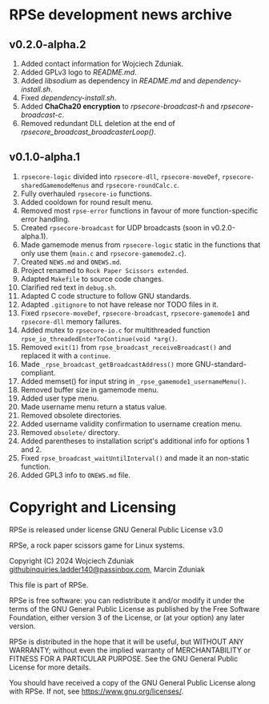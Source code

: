 # RPSe development news archive #

## v0.2.0-alpha.2 ##
1. Added contact information for Wojciech Zduniak.
2. Added GPLv3 logo to *README.md*.
3. Added *libsodium* as dependency in *README.md* and *dependency-install.sh*.
4. Fixed *dependency-install.sh*.
5. Added **ChaCha20 encryption** to *rpsecore-broadcast-h* and *rpsecore-broadcast-c*.
6. Removed redundant DLL deletion at the end of *rpsecore_broadcast_broadcasterLoop()*.

## v0.1.0-alpha.1 ##
1. ```rpsecore-logic``` divided into ```rpsecore-dll```, ```rpsecore-moveDef```, ```rpsecore-sharedGamemodeMenus``` and ```rpsecore-roundCalc.c```.
2. Fully overhauled ```rpsecore-io``` functions.
3. Added cooldown for round result menu.
4. Removed most ```rpse-error``` functions in favour of more function-specific error handling.
5. Created ```rpsecore-broadcast``` for UDP broadcasts (soon in v0.2.0-alpha.1).
6. Made gamemode menus from ```rpsecore-logic``` static in the functions that only use them (```main.c``` and ```rpsecore-gamemode2.c```).
7. Created ```NEWS.md``` and ```ONEWS.md```.
8. Project renamed to ```Rock Paper Scissors extended```.
9. Adapted ```Makefile``` to source code changes.
10. Clarified red text in ```debug.sh```.
11. Adapted C code structure to follow GNU standards.
12. Adapted ```.gitignore``` to not have release nor TODO files in it.
13. Fixed ```rpsecore-moveDef```, ```rpsecore-broadcast```, ```rpsecore-gamemode1``` and ```rpsecore-dll``` memory failures.
14. Added mutex to ```rpsecore-io.c``` for multithreaded function ```rpse_io_threadedEnterToContinue(void *arg()```.
15. Removed ```exit(1)``` from ```rpse_broadcast_receiveBroadcast()``` and replaced it with a ```continue```.
16. Made ```_rpse_broadcast_getBroadcastAddress()``` more GNU-standard-compliant.
17. Added memset() for input string in ```_rpse_gamemode1_usernameMenu()```.
18. Removed buffer size in gamemode menu.
19. Added user type menu.
20. Made username menu return a status value.
21. Removed obsolete directories.
22. Added username validity confirmation to username creation menu.
23. Removed ```obsolete/``` directory.
24. Added parentheses to installation script's additional info for options 1 and 2.
25. Fixed ```rpse_broadcast_waitUntilInterval()``` and made it an non-static function.
26. Added GPL3 info to ```ONEWS.md``` file.

# Copyright and Licensing #

RPSe is released under license GNU General Public License v3.0

RPSe, a rock paper scissors game for Linux systems.

Copyright (C) 2024 Wojciech Zduniak <githubinquiries.ladder140@passinbox.com>, Marcin Zduniak

This file is part of RPSe.

RPSe is free software: you can redistribute it and/or modify it under the terms of the GNU General Public License as published by the Free Software Foundation, either version 3 of the License, or (at your option) any later version.

RPSe is distributed in the hope that it will be useful, but WITHOUT ANY WARRANTY; without even the implied warranty of MERCHANTABILITY or FITNESS FOR A PARTICULAR PURPOSE. See the GNU General Public License for more details.

You should have received a copy of the GNU General Public License along with RPSe. If not, see <https://www.gnu.org/licenses/>.
